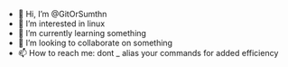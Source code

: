 - 👋 Hi, I’m @GitOrSumthn
- 👀 I’m interested in linux
- 🌱 I’m currently learning something
- 💞️ I’m looking to collaborate on something
- 📫 How to reach me: dont
_    alias your commands for added efficiency

<!---
GitOrSumthn/GitOrSumthn is a ✨ special ✨ repository because its `README.md` (this file) appears on your GitHub profile.
You can click the Preview link to take a look at your changes.
--->
